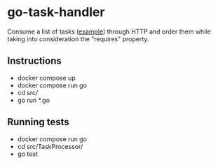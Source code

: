# go-task-handler
Consume a list of tasks ([example](testdata/tasks.json)) through HTTP and order them while taking into consideration the "requires" property.
## Instructions
* docker compose up
* docker compose run go
* cd src/
* go run *.go
## Running tests
* docker compose run go
* cd src/TaskProcessor/
* go test